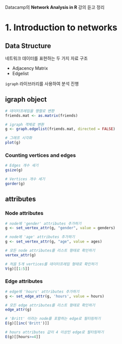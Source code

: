 Datacamp의 **Network Analysis in R** 강의 듣고 정리

# 1. Introduction to networks

## Data Structure

네트워크 데이터를 표현하는 두 가지 자료 구조

- Adjacency Matrix
- Edgelist

`igraph` 라이브러리를 사용하여 분석 진행

## igraph object

```r
# 데이터프레임을 행렬로 변환
friends.mat <- as.matrix(friends)

# igraph 객체로 변환
g <- graph.edgelist(friends.mat, directed = FALSE)

# 그래프 시각화
plot(g)
```

### Counting vertices and edges

```r
# Edges 개수 세기
gsize(g)

# Vertices 개수 세기
gorder(g)
```

## attributes

### Node attributes 

```r
# node에 'gender' attributes 추가하기
g <- set_vertex_attr(g, "gender", value = genders)

# node에 'age' attributes 추가하기
g <- set_vertex_attr(g, "age", value = ages)

# 모든 node attributes를 리스트 형태로 확인하기
vertex_attr(g)

# 처음 5개 vertices를 데이터프레임 형태로 확인하기
V(g)[[1:5]]
```

### Edge attributes 

```r
# edge에 'hours' attributes 추가하기
g <- set_edge_attr(g, 'hours', value = hours)

# 모든 edge attributes를 리스트 형태로 확인하기
edge_attr(g)

# 'Britt' 이라는 node를 포함하는 edge로 필터링하기
E(g)[[inc('Britt')]]

# hours attributes 값이 4 이상인 edge로 필터링하기
E(g)[[hours>=4]]
```
